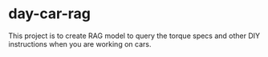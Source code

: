 # day-car-rag
This project is to create RAG model to query the torque specs and other DIY instructions when you are working on cars. 
